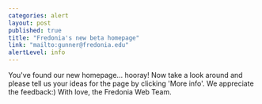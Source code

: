 ```yaml
---
categories: alert
layout: post
published: true
title: "Fredonia's new beta homepage"
link: "mailto:gunner@fredonia.edu"
alertLevel: info
---
```


You've found our new homepage... hooray! Now take a look around and please tell us your ideas for the page by clicking 'More info'. We appreciate the feedback:) With love, the Fredonia Web Team.